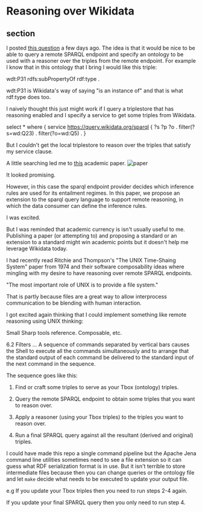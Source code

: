 # Reasoning over Wikidata

## section

I posted [this question](https://www.reddit.com/r/semanticweb/comments/lp0iey/reasoning_over_service/) a few days ago. The idea is that it would be nice to be able to query a remote SPARQL endpoint and specify an ontology to be used with a reasoner over the triples from the remote endpoint. For example I know that in this ontology that I bring I would like this triple:

wdt:P31 rdfs:subPropertyOf rdf:type .

wdt:P31 is Wikidata's way of saying "is an instance of" and that is what rdf:type does too.


I naively thought this just might work if I query a triplestore that has reasoning enabled and I specify a service to get some triples from Wikidata.

 select * where { 
     service <https://query.wikidata.org/sparql> {
         ?s ?p ?o .
         filter(?s=wd:Q23) .
         filter(?o=wd:Q5) .
     }


But I couldn't get the local triplestore to reason over the triples that satisfy my service clause.


A little searching led me to [this](http://ceur-ws.org/Vol-996/papers/ldow2013-paper-08.pdf) academic paper.
![paper](media/paper.png)


It looked promising.

However, in this case the sparql endpoint provider decides which inference rules are used for its entailment regimes. In this paper, we propose an extension to the sparql query language to support remote reasoning, in which the data consumer can define the inference rules.

I was excited.

But I was reminded that academic currency is isn't usually useful to me. Publishing a paper (or attempting to) and proposing a standard or an extension to a standard might win academic points but it doesn't help me leverage Wikidata today.

I had recently read Ritchie and Thompson's "The UNIX Time-Shaing System" paper from 1974 and their software composability ideas where mingling with my desire to have reasoning over remote SPARQL endpoints.

"The most important role of UNIX is to provide a file system."

That is partly because files are a great way to allow interprocess communication to be blending with human interaction.


I got excited again thinking that I could implement something like remote reasoning using UNIX thinking:

Small Sharp tools reference. Composable, etc.

6.2 Filters
...
A sequence of commands separated by vertical bars causes the Shell to execute all the commands simultaneously and to arrange that the standard output of each command be delivered to the standard input of the next command in the sequence.


The sequence goes like this:

1) Find or craft some triples to serve as your Tbox (ontology) triples.

2) Query the remote SPARQL endpoint to obtain some triples that you want to reason over.

3) Apply a reasoner (using your Tbox triples) to the triples you want to reason over. 

4) Run a final SPARQL query against all the resultant (derived and original) triples.





I could have made this repo a single command pipeline but the Apache Jena command line utilities sometimes need to see a file extension so it can guess what RDF serialization format is in use. But it isn't terrible to store intermediate files because then you can change queries or the ontology file and let `make` decide what needs to be executed to update your output file. 

e.g 
If you update your Tbox triples then you need to run steps 2-4 again. 

If you update your final SPARQL query then you only need to run step 4. 

